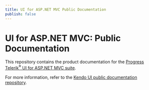 ```yaml
---
title: UI for ASP.NET MVC Public Documentation
publish: false
---
```


# UI for ASP.NET MVC: Public Documentation

This repository contains the product documentation for the [Progress Telerik<sup>®</sup> UI for ASP.NET MVC suite](http://docs.telerik.com/aspnet-mvc/introduction).

For more information, refer to the [Kendo UI public documentation repository](https://github.com/telerik/kendo-ui-core/blob/master/README.md).
